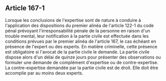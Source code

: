 Article 167-1
----
Lorsque les conclusions de l'expertise sont de nature à conduire à l'application
des dispositions du premier alinéa de l'article 122-1 du code pénal prévoyant
l'irresponsabilité pénale de la personne en raison d'un trouble mental, leur
notification à la partie civile est effectuée dans les conditions prévues par le
premier alinéa de l'article 167, le cas échéant en présence de l'expert ou des
experts. En matière criminelle, cette présence est obligatoire si l'avocat de la
partie civile le demande. La partie civile dispose alors d'un délai de quinze
jours pour présenter des observations ou formuler une demande de complément
d'expertise ou de contre-expertise. La contre-expertise demandée par la partie
civile est de droit. Elle doit être accomplie par au moins deux experts.
